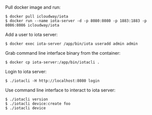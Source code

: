 Pull docker image and run:

  ```shell
  $ docker pull icloudway/iota
  $ docker run --name iota-server -d -p 8080:8080 -p 1883:1883 -p 8086:8086 icloudway/iota
  ```

Add a user to iota server:

  ```shell
  $ docker exec iota-server /app/bin/iota useradd admin admin
  ```

Grab command line interface binary from the container:

  ```shell
  $ docker cp iota-server:/app/bin/iotacli .
  ```

Login to iota server:

  ```shell
  $ ./iotacli -H http://localhost:8080 login
  ```

Use command line interface to interact to iota server:

  ```shell
  $ ./iotacli version
  $ ./iotacli device:create foo
  $ ./iotacli device
  ```
